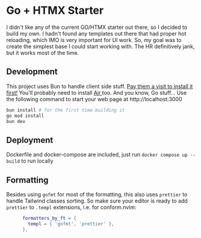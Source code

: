 # Go + HTMX Starter

I didn't like any of the current GO/HTMX starter out there, so I decided to build my own.
I hadn't found any templates out there that had proper hot reloading, which IMO is very important for UI work.
So, my goal was to create the simplest base I could start working with. The HR definitively jank, but it works most of the time.

## Development

This project uses Bun to handle client side stuff. [Pay them a visit to install it first!](https://bun.sh/)
You'll probably need to install [ Air ](https://github.com/air-verse/air) too. And you know, Go stuff...
Use the following command to start your web page at http://localhost:3000

```sh
bun install # for the first time building it
go mod install
bun dev
```

## Deployment

Dockerfile and docker-compose are included, just run `docker compose up --build` to run locally

## Formatting

Besides using `gofmt` for most of the formatting, this also uses `prettier` to handle Tailwind classes sorting. So make sure your editor is ready to add `prettier` to `.templ` extensions, i.e. for conform.nvim: 

```lua
      formatters_by_ft = {
        templ = { 'gofmt', 'prettier' },
      },
```
